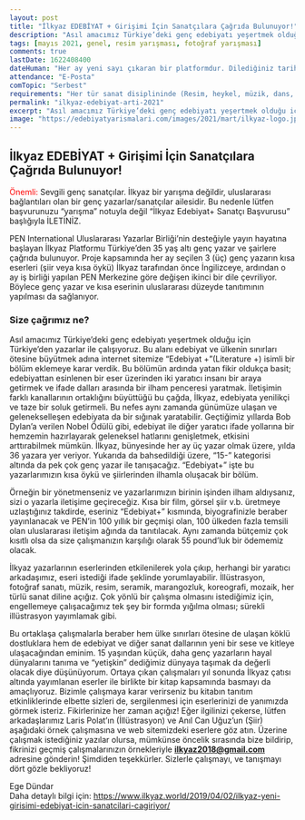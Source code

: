 ```yaml
---
layout: post
title: "İlkyaz EDEBİYAT + Girişimi İçin Sanatçılara Çağrıda Bulunuyor!"
description: "Asıl amacımız Türkiye’deki genç edebiyatı yeşertmek olduğu için Türkiye’den yazarlar ile çalışıyoruz. Bu alanı edebiyat ve ülkenin sınırları ötesine büyütmek adına internet sitemize Edebiyat + (Literature +) isimli bir bölüm eklemeye karar verdik"
tags: [mayıs 2021, genel, resim yarışması, fotoğraf yarışması]
comments: true
lastDate: 1622408400    
dateHuman: "Her ay yeni sayı çıkaran bir platformdur. Dilediğiniz tarihte katılabilirsiniz."
attendance: "E-Posta"
comTopic: "Serbest"
requirements: "Her tür sanat disiplininde (Resim, heykel, müzik, dans, performans, sinema, illüstrasyon, marangozluk, fotoğraf sanatı, koreografi etc.) çalışan sanatçılar başvuruda bulunabilir."
permalink: "ilkyaz-edebiyat-arti-2021"
excerpt: "Asıl amacımız Türkiye’deki genç edebiyatı yeşertmek olduğu için Türkiye’den yazarlar ile çalışıyoruz. Bu alanı edebiyat ve ülkenin sınırları ötesine büyütmek adına internet sitemize Edebiyat + (Literature +) isimli bir bölüm eklemeye karar verdik"
image: "https://edebiyatyarismalari.com/images/2021/mart/ilkyaz-logo.jpg"
---
```


## İlkyaz EDEBİYAT + Girişimi İçin Sanatçılara Çağrıda Bulunuyor!

<span style="color:red">Önemli:</span> Sevgili genç sanatçılar. İlkyaz bir yarışma değildir, uluslararası bağlantıları olan bir genç yazarlar/sanatçılar ailesidir. Bu nedenle lütfen başvurunuzu “yarışma” notuyla değil “İlkyaz Edebiyat+ Sanatçı Başvurusu” başlığıyla İLETİNİZ. 

PEN International Uluslararası Yazarlar Birliği’nin desteğiyle yayın hayatına başlayan İlkyaz Platformu Türkiye’den 35 yaş altı genç yazar ve şairlere çağrıda bulunuyor. Proje kapsamında her ay seçilen 3 (üç) genç yazarın kısa eserleri (şiir veya kısa öykü) İlkyaz tarafından önce İngilizceye, ardından o ay iş birliği yapılan PEN Merkezine göre değişen ikinci bir dile çevriliyor. Böylece genç yazar ve kısa eserinin uluslararası düzeyde tanıtımının yapılması da sağlanıyor.  

### Size çağrımız ne?
Asıl amacımız Türkiye’deki genç edebiyatı yeşertmek olduğu için Türkiye’den yazarlar ile çalışıyoruz. Bu alanı edebiyat ve ülkenin sınırları ötesine büyütmek adına internet sitemize “Edebiyat +”(Literature +) isimli bir bölüm eklemeye karar verdik.  Bu bölümün ardında yatan fikir oldukça basit; edebiyattan esinlenen bir eser üzerinden iki yaratıcı insanı bir araya getirmek ve ifade dalları arasında bir ilham penceresi yaratmak. İletişimin farklı kanallarının ortaklığını büyüttüğü bu çağda, İlkyaz, edebiyata yenilikçi ve taze bir soluk getirmeli. Bu nefes aynı zamanda günümüze ulaşan ve gelenekselleşen edebiyata da bir sığınak yaratabilir. Geçtiğimiz yıllarda Bob Dylan’a verilen Nobel Ödülü gibi, edebiyat ile diğer yaratıcı ifade yollarına bir hemzemin hazırlayarak geleneksel hatlarını genişletmek, etkisini arttırabilmek mümkün. İlkyaz, bünyesinde her ay üç yazar olmak üzere, yılda 36 yazara yer veriyor. Yukarıda da bahsedildiği üzere, “15-” kategorisi altında da pek çok genç yazar ile tanışacağız. “Edebiyat+” işte bu yazarlarımızın kısa öykü ve şiirlerinden ilhamla oluşacak bir bölüm.  

Örneğin bir yönetmenseniz ve yazarlarımızın birinin işinden ilham aldıysanız, sizi o yazarla iletişime geçireceğiz. Kısa bir film, görsel şiir v.b. üretmeye uzlaştığınız takdirde, eseriniz “Edebiyat+” kısmında, biyografinizle beraber yayınlanacak ve PEN’in 100 yıllık bir geçmişi olan, 100 ülkeden fazla temsili olan uluslararası iletişim ağında da tanıtılacak. Aynı zamanda bütçemiz çok kısıtlı olsa da size çalışmanızın karşılığı olarak 55 pound’luk bir ödememiz olacak.  

İlkyaz yazarlarının eserlerinden etkilenilerek yola çıkıp,  herhangi bir yaratıcı arkadaşımız, eseri istediği ifade şeklinde yorumlayabilir. İllüstrasyon, fotoğraf sanatı, müzik, resim, seramik, marangozluk, koreografi, mozaik, her türlü sanat diline açığız. Çok yönlü bir çalışma olmasını istediğimiz için, engellemeye çalışacağımız tek şey bir formda yığılma olması; sürekli illüstrasyon yayımlamak gibi.  

Bu ortaklaşa çalışmalarla beraber hem ülke sınırları ötesine de ulaşan köklü dostluklara hem de edebiyat ve diğer sanat dallarının yeni bir sese ve kitleye ulaşacağından eminim. 15 yaşından küçük, daha genç yazarların hayal dünyalarını tanıma ve “yetişkin” dediğimiz dünyaya taşımak da değerli olacak diye düşünüyorum. Ortaya çıkan çalışmaları yıl sonunda İlkyaz çatısı altında yayımlanan eserler ile birlikte bir kitap kapsamında basmayı da amaçlıyoruz. Bizimle çalışmaya karar verirseniz bu kitabın tanıtım etkinliklerinde elbette sizleri de, sergilenmesi için eserlerinizi de yanımızda görmek isteriz. Fikirlerinize her zaman açığız!  Eğer ilgilinizi çekerse, lütfen arkadaşlarımız Laris Polat’ın (İllüstrasyon) ve Anıl Can Uğuz’un (Şiir) aşağıdaki örnek çalışmasına ve web sitemizdeki eserlere göz atın. Üzerine çalışmak istediğiniz yazılar olursa, mümkünse öncelik sırasında bize bildirip, fikrinizi geçmiş çalışmalarınızın örnekleriyle **ilkyaz2018@gmail.com** adresine gönderin! Şimdiden teşekkürler. Sizlerle çalışmayı, ve tanışmayı dört gözle bekliyoruz!  

Ege Dündar  
Daha detaylı bilgi için: https://www.ilkyaz.world/2019/04/02/ilkyaz-yeni-girisimi-edebiyat-icin-sanatcilari-cagiriyor/  